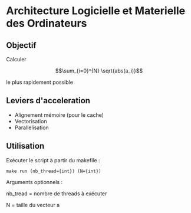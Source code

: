 # Architecture Logicielle et Materielle des Ordinateurs

## Objectif

Calculer 

$$\sum_{i=0}^{N} \sqrt{abs(a_i)}$$ 

le plus rapidement possible



## Leviers d'acceleration

 - Alignement mémoire (pour le cache)
 - Vectorisation
 - Parallelisation
 
## Utilisation 

Exécuter le script à partir du makefile :
```
make run (nb_thread={int}) (N={int})
```

Arguments optionnels :

nb_tread = nombre de threads à exécuter

N = taille du vecteur a
